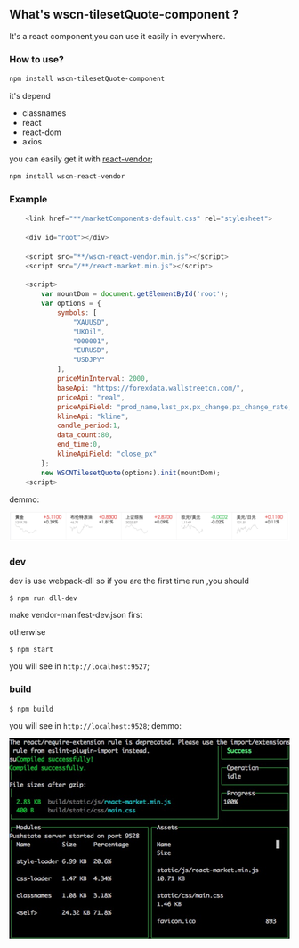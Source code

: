 ## What's wscn-tilesetQuote-component ?
It's a react component,you can use it easily in everywhere.

### How to use?
```bash
npm install wscn-tilesetQuote-component 
```

it's depend 

* classnames
* react
* react-dom
* axios

you can easily get it with [react-vendor](github.com/wscn-FED/wscn-react-vendor/);

```bash
npm install wscn-react-vendor 
```

### Example

```js
	<link href="**/marketComponents-default.css" rel="stylesheet">
	
	<div id="root"></div>
	
	<script src="**/wscn-react-vendor.min.js"></script>
	<script src="/**/react-market.min.js"></script>
	
	<script>
		var mountDom = document.getElementById('root');
        var options = {
            symbols: [
                "XAUUSD",
                "UKOil",
                "000001",
                "EURUSD",
                "USDJPY"
            ],
            priceMinInterval: 2000,
            baseApi: "https://forexdata.wallstreetcn.com/",
            priceApi: "real",
            priceApiField: "prod_name,last_px,px_change,px_change_rate,price_precision,securities_type",
            klineApi: "kline",
            candle_period:1,
            data_count:80,
            end_time:0,
            klineApiField: "close_px"
        };
        new WSCNTilesetQuote(options).init(mountDom);
	<script>		
```
demmo:

![demo](https://github.com/wscn-FED/wscn-market-components/raw/master/images/demo.png)




### dev

dev is use webpack-dll
so if you are the first time run ,you  should 

```
$ npm run dll-dev

```
make vendor-manifest-dev.json first


otherwise

```
$ npm start

```
you will see in `http://localhost:9527`;


### build
```
$ npm build

```
you will see in `http://localhost:9528`;
demmo:

![demo](https://github.com/wscn-FED/wscn-market-components/raw/master/images/demo2.png)